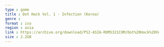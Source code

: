 ```yaml
---
type : game
title : Dot Hack Vol. 1 - Infection (Korea)
genre : 
format : iso
region : asia
link : https://archive.org/download/PS2-ASIA-ROMS321COM/Dot%20Hack%20Vol.%201%20-%20Infection%20%28Korea%29.7z
size : 2.2GB
---
```

